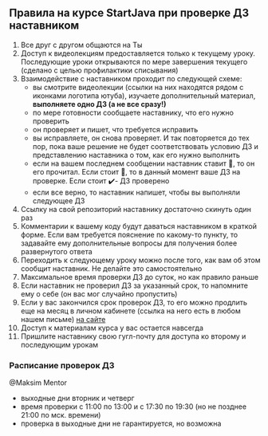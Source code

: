 ## Правила на курсе StartJava при проверке ДЗ наставником

1. Все друг с другом общаются на Ты
1. Доступ к видеолекциям предоставляется только к текущему уроку. Последующие уроки открываются по мере завершения текущего (сделано с целью профилактики списывания)
1. Взаимодействие с наставником проходит по следующей схеме:
    - вы смотрите видеолекции (ссылки на них находятся рядом с иконками логотипа ютуба), изучаете дополнительный материал, **выполняете одно ДЗ (а не все сразу!)**
    - по мере готовности сообщаете наставнику, что его нужно проверить
    - он проверяет и пишет, что требуется исправить
    - вы исправляете, он снова проверяет. И так повторяется до тех пор, пока ваше решение не будет соответствовать условию ДЗ и представлению наставника о том, как его нужно выполнить
    - если на вашем последнем сообщении наставник ставит 📌, то он его прочитал. Если стоит 🧐, то в данный момент ваше ДЗ на проверке. Если стоит ✔️- ДЗ проверено
    - если все верно, то наставник напишет, чтобы вы выполняли следующее ДЗ
1. Ссылку на свой репозиторий наставнику достаточно скинуть один раз
1. Комментарии к вашему коду будут даваться наставником в краткой форме. Если вам требуется пояснение по какому-то пункту, то задавайте ему дополнительные вопросы для получения более развернутого ответа
1. Переходить к следующему уроку можно после того, как вам об этом сообщит наставник. Не делайте это самостоятельно
1. Максимальное время проверки ДЗ до суток, но как правило раньше
1. Если наставник не проверил ДЗ за указанный срок, то напомните ему о себе (он вас мог случайно пропустить)
1. Если у вас закончился срок проверок ДЗ, то его можно продлить еще на месяц в личном кабинете (ссылка на него есть в любом нашем письме) [на сайте](https://javaops.ru/)
1. Доступ к материалам курса у вас остается навсегда
1. Пришлите наставнику свою гугл-почту для доступа ко второму и последующим урокам

### Расписание проверок ДЗ

@Maksim Mentor
- выходные дни вторник и четверг
- время проверки с 11:00 по 13:00 и с 17:30 по 19:30 (но не позднее 21:00 по мск. времени)
- проверка в выходные дни не гарантируется, но возможна